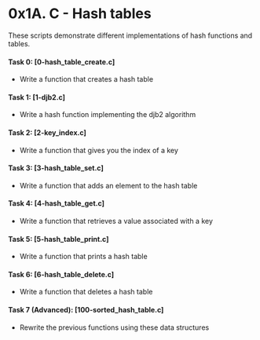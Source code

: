 # 0x1A. C - Hash tables

These scripts demonstrate different implementations of hash functions and tables.

#### Task 0: [0-hash_table_create.c]
* Write a function that creates a hash table
#### Task 1: [1-djb2.c]
* Write a hash function implementing the djb2 algorithm
#### Task 2: [2-key_index.c]
* Write a function that gives you the index of a key
#### Task 3: [3-hash_table_set.c]
* Write a function that adds an element to the hash table
#### Task 4: [4-hash_table_get.c]
* Write a function that retrieves a value associated with a key
#### Task 5: [5-hash_table_print.c]
* Write a function that prints a hash table
#### Task 6: [6-hash_table_delete.c]
* Write a function that deletes a hash table
#### Task 7 (Advanced): [100-sorted_hash_table.c]
* Rewrite the previous functions using these data structures
